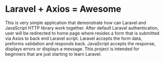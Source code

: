 <h1>Laravel + Axios = Awesome</h1>
<p>
    This is very simple application that demonstrate how can Laravel and JavaScript HTTP library work together. After default Laravel authentication, user will be redirected to home page where resides a form that is submitted via Axios to back end Laravel script. Laravel accepts the form data, preforms validation and responds back. JavaScript accepts the response, displays errors or displays a message. This project is intended for beginners that are just starting to learn Laravel.
</p>

